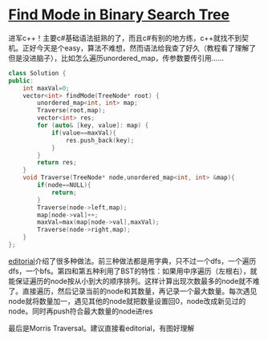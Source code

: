 # [Find Mode in Binary Search Tree](https://leetcode.com/problems/find-mode-in-binary-search-tree)

进军c++！主要c#基础语法挺熟的了，而且c#有别的地方练，c++就找不到契机。正好今天是个easy，算法不难想，然而语法给我查了好久（教程看了理解了但是没进脑子），比如怎么遍历unordered_map，传参数要传引用……
```c++
class Solution {
public:
    int maxVal=0;
    vector<int> findMode(TreeNode* root) {
        unordered_map<int, int> map; 
        Traverse(root,map);
        vector<int> res;
        for (auto& [key, value]: map) {
            if(value==maxVal){
                res.push_back(key);
            }
        }
        return res;
    }
    void Traverse(TreeNode* node,unordered_map<int, int> &map){
        if(node==NULL){
            return;
        }
        Traverse(node->left,map);
        map[node->val]++;
        maxVal=max(map[node->val],maxVal);
        Traverse(node->right,map);
    }
};
```
[editorial](https://leetcode.com/problems/find-mode-in-binary-search-tree/editorial)介绍了很多种做法。前三种做法都是用字典，只不过一个dfs，一个遍历dfs，一个bfs。第四和第五种利用了BST的特性：如果用中序遍历（左根右），就能保证遍历的node按从小到大的顺序排列。这样计算出现次数最多的node就不难了。直接遍历，然后记录当前的node和其数量，再记录一个最大数量。每次遇见node就将数量加一，遇见其他的node就把数量设置回0，node改成新见过的node。同时再push符合最大数量的node进res

最后是Morris Traversal。建议直接看editorial，有图好理解